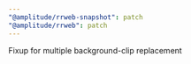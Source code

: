 ```yaml
---
"@amplitude/rrweb-snapshot": patch
"@amplitude/rrweb": patch
---
```


Fixup for multiple background-clip replacement
